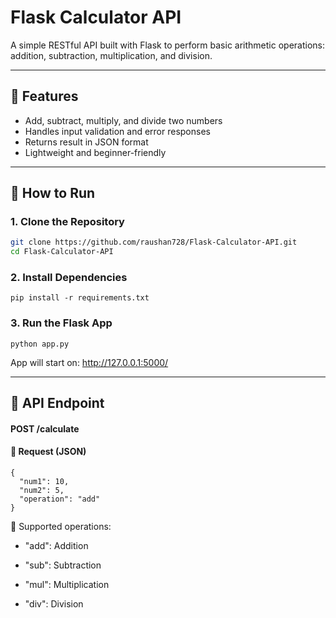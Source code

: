 # Flask Calculator API

A simple RESTful API built with Flask to perform basic arithmetic operations: addition, subtraction, multiplication, and division.

---

## 📌 Features

- Add, subtract, multiply, and divide two numbers
- Handles input validation and error responses
- Returns result in JSON format
- Lightweight and beginner-friendly

---

## 🚀 How to Run

### 1. Clone the Repository

```bash
git clone https://github.com/raushan728/Flask-Calculator-API.git
cd Flask-Calculator-API
```

### 2. Install Dependencies
```
pip install -r requirements.txt
```

### 3. Run the Flask App
```
python app.py
```
App will start on: http://127.0.0.1:5000/

---

## 📮 API Endpoint
#### POST /calculate
#### 🔸 Request (JSON)
```
{
  "num1": 10,
  "num2": 5,
  "operation": "add"
}
```
🔹 Supported operations:
- "add": Addition

- "sub": Subtraction

- "mul": Multiplication

- "div": Division

